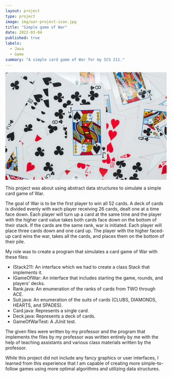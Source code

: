 ```yaml
---
layout: project
type: project
image: img/war-project-icon.jpg
title: "Simple game of War"
date: 2022-03-04
published: true
labels:
  - Java
  - Game
summary: "A simple card game of War for my ICS 211."
---
```


<img class="img-fluid" src="../img/war-header.jpg">

This project was about using abstract data structures to simulate a simple card game of War.

The goal of War is to be the first player to win all 52 cards. A deck of cards is divided evenly with each player receiving 26 cards, dealt one at a time face down. Each player will turn up a card at the same time and the player with the higher card value takes both cards face down on the bottom of their stack. If the cards are the same rank, war is initiated. Each player will place three cards down and one card up. The player with the higher faced-up card wins the war, takes all the cards, and places them on the bottom of their pile.

My role was to create a program that simulates a card game of War with these files:
- IStack211<E>: An interface which we had to create a class Stack<E> that implements it.
- IGameOfWar: An interface that includes starting the game, rounds, and players' decks.
- Rank.java: An enumeration of the ranks of cards from TWO through ACE.
- Suit.java: An enumeration of the suits of cards (CLUBS, DIAMONDS, HEARTS, and SPADES).
- Card.java: Represents a single card.
- Deck.java: Represents a deck of cards.
- GameOfWarTest: A JUnit test.

The given files were written by my professor and the program that implements the files by my professor was written entirely by me with the help of teaching assistants and various class materials written by the professor.

While this project did not include any fancy graphics or user interfaces, I learned from this experience that I am capable of creating more simple-to-follow games using more optimal algorithms and utilizing data structures.
